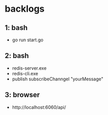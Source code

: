 # backlogs

## 1: bash

- go run start.go

## 2: bash

- redis-server.exe
- redis-cli.exe
- publish subscribeChanngel "yourMessage"

## 3: browser

- http://localhost:6060/api/

